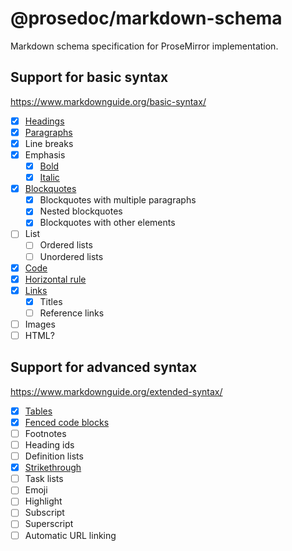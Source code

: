 # @prosedoc/markdown-schema

Markdown schema specification for ProseMirror implementation.

## Support for basic syntax

https://www.markdownguide.org/basic-syntax/

- [x] [Headings](./src/heading)
- [x] [Paragraphs](./src/paragraph)
- [x] Line breaks
- [x] Emphasis
  - [x] [Bold](./src/bold)
  - [x] [Italic](./src/italic)
- [x] [Blockquotes](./src/blockquote/)
  - [x] Blockquotes with multiple paragraphs
  - [x] Nested blockquotes
  - [x] Blockquotes with other elements
- [ ] List
  - [ ] Ordered lists
  - [ ] Unordered lists
- [x] [Code](./src/code)
- [x] [Horizontal rule](./src/horizontalRule)
- [x] [Links](./src/link)
  - [x] Titles
  - [ ] Reference links
- [ ] Images
- [ ] HTML?

## Support for advanced syntax

https://www.markdownguide.org/extended-syntax/

- [x] [Tables](./src/table/)
- [x] [Fenced code blocks](./src/codeBlock)
- [ ] Footnotes
- [ ] Heading ids
- [ ] Definition lists
- [x] [Strikethrough](./src/strikethrough)
- [ ] Task lists
- [ ] Emoji
- [ ] Highlight
- [ ] Subscript
- [ ] Superscript
- [ ] Automatic URL linking
